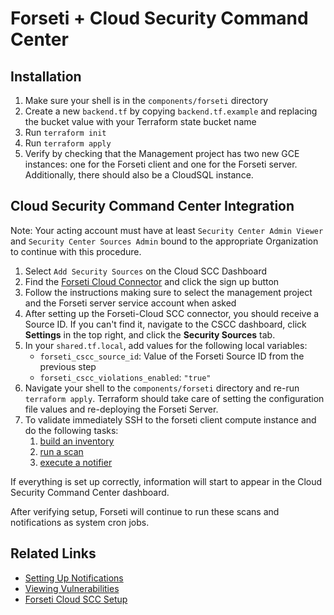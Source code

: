 # Forseti + Cloud Security Command Center

## Installation

1. Make sure your shell is in the `components/forseti` directory
1. Create a new `backend.tf` by copying `backend.tf.example` and replacing the
bucket value with your Terraform state bucket name
1. Run `terraform init`
1. Run `terraform apply`
1. Verify by checking that the Management project has two new GCE instances:
one for the Forseti client and one for the Forseti server. Additionally, there
should also be a CloudSQL instance.


## Cloud Security Command Center Integration

Note: Your acting account must have at least `Security Center Admin Viewer` and
`Security Center Sources Admin` bound to the appropriate Organization to
continue with this procedure.

1. Select `Add Security Sources` on the Cloud SCC Dashboard
1. Find the [Forseti Cloud
Connector](https://console.cloud.google.com/marketplace/details/forseti/forseti-security-cloud-scc-connector)
and click the sign up button
1. Follow the instructions making sure to select the management project and the
Forseti server service account when asked
1. After setting up the Forseti-Cloud SCC connector, you should receive a
Source ID. If you can't find it, navigate to the CSCC dashboard, click
**Settings** in the top right, and click the **Security Sources** tab.
1. In your `shared.tf.local`, add values for the following local variables:
    - `forseti_cscc_source_id`: Value of the Forseti Source ID from the previous step
    - `forseti_cscc_violations_enabled`: `"true"`
1. Navigate your shell to the `components/forseti` directory and re-run `terraform apply`. Terraform should take care of setting the configuration file values and re-deploying the Forseti Server.
1. To validate immediately SSH to the forseti client compute instance and do the following tasks:
    1. [build an inventory](https://forsetisecurity.org/docs/v2.13/use/cli/inventory.html)
    1. [run a scan](https://forsetisecurity.org/docs/v2.13/use/cli/scanner.html)
    1. [execute a notifier](https://forsetisecurity.org/docs/v2.13/use/cli/notifier.html)

If everything is set up correctly, information will start to
appear in the Cloud Security Command Center dashboard.

After verifying setup, Forseti will continue to run these scans
and notifications as system cron jobs.

## Related Links

- [Setting Up Notifications](https://forsetisecurity.org/docs/v2.13/configure/notifier/#cloud-scc-notification)
- [Viewing Vulnerabilities](https://cloud.google.com/security-command-center/docs/how-to-view-vulnerabilities-threats)
- [Forseti Cloud SCC Setup](https://forsetisecurity.org/docs/v2.9/configure/notifier/#setup)

